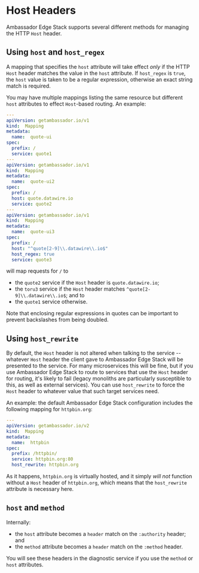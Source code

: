 # Host Headers

Ambassador Edge Stack supports several different methods for managing the HTTP `Host` header.

## Using `host` and `host_regex`

A mapping that specifies the `host` attribute will take effect _only_ if the HTTP `Host` header matches the value in the `host` attribute. If `host_regex` is `true`, the `host` value is taken to be a regular expression, otherwise an exact string match is required.

You may have multiple mappings listing the same resource but different `host` attributes to effect `Host`-based routing. An example:

```yaml
---
apiVersion: getambassador.io/v1
kind:  Mapping
metadata:
  name:  quote-ui
spec:
  prefix: /
  service: quote1
---
apiVersion: getambassador.io/v1
kind:  Mapping
metadata:
  name:  quote-ui2
spec:
  prefix: /
  host: quote.datawire.io
  service: quote2
---
apiVersion: getambassador.io/v1
kind:  Mapping
metadata:
  name:  quote-ui3
spec:
  prefix: /
  host: "^quote[2-9]\\.datawire\\.io$"
  host_regex: true
  service: quote3
```

will map requests for `/` to

- the `quote2` service if the `Host` header is `quote.datawire.io`;
- the `toru3` service if the `Host` header matches `^quote[2-9]\\.datawire\\.io$`; and to
- the `quote1` service otherwise.

Note that enclosing regular expressions in quotes can be important to prevent backslashes from being doubled.

## Using `host_rewrite`

By default, the `Host` header is not altered when talking to the service -- whatever `Host` header the client gave to Ambassador Edge Stack will be presented to the service. For many microservices this will be fine, but if you use Ambassador Edge Stack to route to services that use the `Host` header for routing, it's likely to fail (legacy monoliths are particularly susceptible to this, as well as external services). You can use `host_rewrite` to force the `Host` header to whatever value that such target services need.

An example: the default Ambassador Edge Stack configuration includes the following mapping for `httpbin.org`:

```yaml
---
apiVersion: getambassador.io/v2
kind:  Mapping
metadata:
  name:  httpbin
spec:
  prefix: /httpbin/
  service: httpbin.org:80
  host_rewrite: httpbin.org
```

As it happens, `httpbin.org` is virtually hosted, and it simply _will not_ function without a `Host` header of `httpbin.org`, which means that the `host_rewrite` attribute is necessary here.

## `host` and `method`

Internally:

- the `host` attribute becomes a `header` match on the `:authority` header; and
- the `method` attribute becomes a `header` match on the `:method` header.

You will see these headers in the diagnostic service if you use the `method` or `host` attributes.
